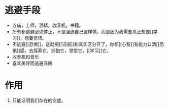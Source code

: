 #  逃避手段
- 寺庙，上师，酒精，收音机，书籍。
- 所有都逃避必须停止，不是强迫自己这样做，而是因为我需要真正想要[[学习]]，想要觉悟。
- 不逃避[[恐惧]]，这就把[[词语]]和真实区分开了，你都[[心智]]有能力认清[[恐惧]]感，去探索它，拥抱它，领悟它，[[学习]]它。
- 收音机和音乐
- 喜欢美好而逃避丑陋


# 作用
1. 只能证明我们存在的空虚。